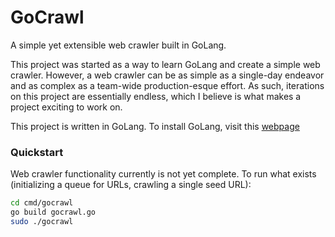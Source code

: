 # GoCrawl

A simple yet extensible web crawler built in GoLang.

This project was started as a way to learn GoLang and create a simple web crawler. However, a web crawler can be as simple as a single-day endeavor and as complex as a team-wide production-esque effort. As such, iterations on this project are essentially endless, which I believe is what makes a project exciting to work on.

This project is written in GoLang. To install GoLang, visit this [webpage](https://go.dev/doc/install)

### Quickstart

Web crawler functionality currently is not yet complete. To run what exists (initializing a queue for URLs, crawling a single seed URL):

```bash
cd cmd/gocrawl
go build gocrawl.go
sudo ./gocrawl
```